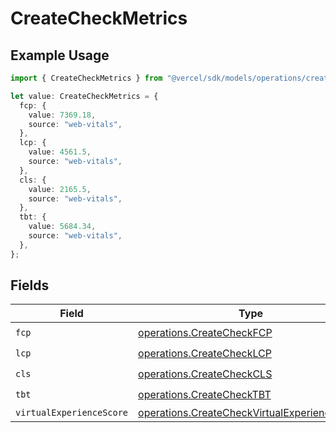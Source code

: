 # CreateCheckMetrics

## Example Usage

```typescript
import { CreateCheckMetrics } from "@vercel/sdk/models/operations/createcheck.js";

let value: CreateCheckMetrics = {
  fcp: {
    value: 7369.18,
    source: "web-vitals",
  },
  lcp: {
    value: 4561.5,
    source: "web-vitals",
  },
  cls: {
    value: 2165.5,
    source: "web-vitals",
  },
  tbt: {
    value: 5684.34,
    source: "web-vitals",
  },
};
```

## Fields

| Field                                                                                                        | Type                                                                                                         | Required                                                                                                     | Description                                                                                                  |
| ------------------------------------------------------------------------------------------------------------ | ------------------------------------------------------------------------------------------------------------ | ------------------------------------------------------------------------------------------------------------ | ------------------------------------------------------------------------------------------------------------ |
| `fcp`                                                                                                        | [operations.CreateCheckFCP](../../models/operations/createcheckfcp.md)                                       | :heavy_check_mark:                                                                                           | N/A                                                                                                          |
| `lcp`                                                                                                        | [operations.CreateCheckLCP](../../models/operations/createchecklcp.md)                                       | :heavy_check_mark:                                                                                           | N/A                                                                                                          |
| `cls`                                                                                                        | [operations.CreateCheckCLS](../../models/operations/createcheckcls.md)                                       | :heavy_check_mark:                                                                                           | N/A                                                                                                          |
| `tbt`                                                                                                        | [operations.CreateCheckTBT](../../models/operations/createchecktbt.md)                                       | :heavy_check_mark:                                                                                           | N/A                                                                                                          |
| `virtualExperienceScore`                                                                                     | [operations.CreateCheckVirtualExperienceScore](../../models/operations/createcheckvirtualexperiencescore.md) | :heavy_minus_sign:                                                                                           | N/A                                                                                                          |